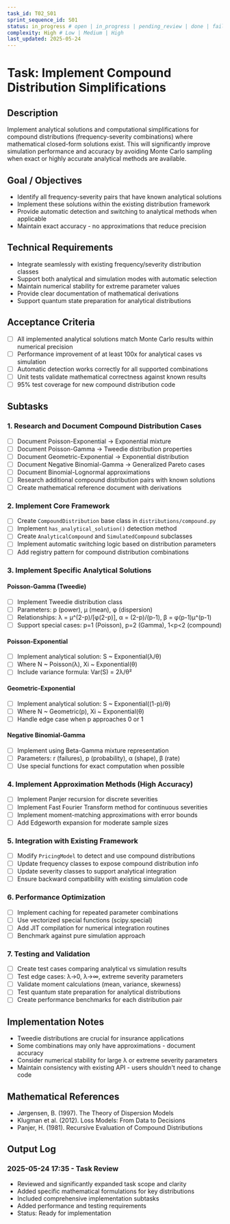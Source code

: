 ```yaml
---
task_id: T02_S01
sprint_sequence_id: S01
status: in_progress # open | in_progress | pending_review | done | failed | blocked
complexity: High # Low | Medium | High
last_updated: 2025-05-24
---
```


# Task: Implement Compound Distribution Simplifications

## Description
Implement analytical solutions and computational simplifications for compound distributions (frequency-severity combinations) where mathematical closed-form solutions exist. This will significantly improve simulation performance and accuracy by avoiding Monte Carlo sampling when exact or highly accurate analytical methods are available.

## Goal / Objectives
- Identify all frequency-severity pairs that have known analytical solutions
- Implement these solutions within the existing distribution framework
- Provide automatic detection and switching to analytical methods when applicable
- Maintain exact accuracy - no approximations that reduce precision

## Technical Requirements
- Integrate seamlessly with existing frequency/severity distribution classes
- Support both analytical and simulation modes with automatic selection
- Maintain numerical stability for extreme parameter values
- Provide clear documentation of mathematical derivations
- Support quantum state preparation for analytical distributions

## Acceptance Criteria
- [ ] All implemented analytical solutions match Monte Carlo results within numerical precision
- [ ] Performance improvement of at least 100x for analytical cases vs simulation
- [ ] Automatic detection works correctly for all supported combinations
- [ ] Unit tests validate mathematical correctness against known results
- [ ] 95% test coverage for new compound distribution code

## Subtasks

### 1. Research and Document Compound Distribution Cases
- [ ] Document Poisson-Exponential → Exponential mixture
- [ ] Document Poisson-Gamma → Tweedie distribution properties
- [ ] Document Geometric-Exponential → Exponential distribution
- [ ] Document Negative Binomial-Gamma → Generalized Pareto cases
- [ ] Document Binomial-Lognormal approximations
- [ ] Research additional compound distribution pairs with known solutions
- [ ] Create mathematical reference document with derivations

### 2. Implement Core Framework
- [ ] Create `CompoundDistribution` base class in `distributions/compound.py`
- [ ] Implement `has_analytical_solution()` detection method
- [ ] Create `AnalyticalCompound` and `SimulatedCompound` subclasses
- [ ] Implement automatic switching logic based on distribution parameters
- [ ] Add registry pattern for compound distribution combinations

### 3. Implement Specific Analytical Solutions

#### Poisson-Gamma (Tweedie)
- [ ] Implement Tweedie distribution class
- [ ] Parameters: p (power), μ (mean), φ (dispersion)
- [ ] Relationships: λ = μ^(2-p)/[φ(2-p)], α = (2-p)/(p-1), β = φ(p-1)μ^(p-1)
- [ ] Support special cases: p=1 (Poisson), p=2 (Gamma), 1<p<2 (compound)

#### Poisson-Exponential  
- [ ] Implement analytical solution: S ~ Exponential(λ/θ)
- [ ] Where N ~ Poisson(λ), Xi ~ Exponential(θ)
- [ ] Include variance formula: Var(S) = 2λ/θ²

#### Geometric-Exponential
- [ ] Implement analytical solution: S ~ Exponential((1-p)/θ)
- [ ] Where N ~ Geometric(p), Xi ~ Exponential(θ)
- [ ] Handle edge case when p approaches 0 or 1

#### Negative Binomial-Gamma
- [ ] Implement using Beta-Gamma mixture representation
- [ ] Parameters: r (failures), p (probability), α (shape), β (rate)
- [ ] Use special functions for exact computation when possible

### 4. Implement Approximation Methods (High Accuracy)
- [ ] Implement Panjer recursion for discrete severities
- [ ] Implement Fast Fourier Transform method for continuous severities
- [ ] Implement moment-matching approximations with error bounds
- [ ] Add Edgeworth expansion for moderate sample sizes

### 5. Integration with Existing Framework
- [ ] Modify `PricingModel` to detect and use compound distributions
- [ ] Update frequency classes to expose compound distribution info
- [ ] Update severity classes to support analytical integration
- [ ] Ensure backward compatibility with existing simulation code

### 6. Performance Optimization
- [ ] Implement caching for repeated parameter combinations
- [ ] Use vectorized special functions (scipy.special)
- [ ] Add JIT compilation for numerical integration routines
- [ ] Benchmark against pure simulation approach

### 7. Testing and Validation
- [ ] Create test cases comparing analytical vs simulation results
- [ ] Test edge cases: λ→0, λ→∞, extreme severity parameters
- [ ] Validate moment calculations (mean, variance, skewness)
- [ ] Test quantum state preparation for analytical distributions
- [ ] Create performance benchmarks for each distribution pair

## Implementation Notes
- Tweedie distributions are crucial for insurance applications
- Some combinations may only have approximations - document accuracy
- Consider numerical stability for large λ or extreme severity parameters
- Maintain consistency with existing API - users shouldn't need to change code

## Mathematical References
- Jørgensen, B. (1997). The Theory of Dispersion Models
- Klugman et al. (2012). Loss Models: From Data to Decisions
- Panjer, H. (1981). Recursive Evaluation of Compound Distributions

## Output Log

### 2025-05-24 17:35 - Task Review
- Reviewed and significantly expanded task scope and clarity
- Added specific mathematical formulations for key distributions
- Included comprehensive implementation subtasks
- Added performance and testing requirements
- Status: Ready for implementation